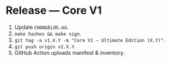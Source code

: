 # Release — Core V1

1. Update `CHANGELOG.md`.
2. `make hashes && make sign`.
3. `git tag -a v1.X.Y -m "Core V1 — Ultimate Edition (X.Y)"`.
4. `git push origin v1.X.Y`.
5. GitHub Action uploads manifest & inventory.
